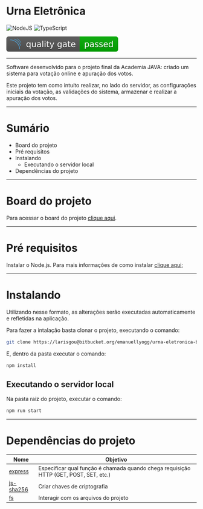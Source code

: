 Urna Eletrônica
=======


![NodeJS](https://img.shields.io/badge/node.js-6DA55F?style=for-the-badge&logo=node.js&logoColor=white)  ![TypeScript](https://img.shields.io/badge/typescript-%23007ACC.svg?style=for-the-badge&logo=typescript&logoColor=white) 

![Sonar](./measure.svg)

---


Software desenvolvido para o projeto final da Academia JAVA: criado um sistema para votação online e apuração dos votos.

Este projeto tem como intuíto realizar, no lado do servidor, as configurações iniciais da votação, as validações do sistema, armazenar e realizar a apuração dos votos.

---

Sumário
=======

- Board do projeto
- Pré requisitos
- Instalando
  - Executando o servidor local
- Dependências do projeto

---

Board do projeto
================
Para acessar o board do projeto [clique aqui](https://senju.atlassian.net/jira/software/projects/UE/boards/4).

---

Pré requisitos
==========
Instalar o Node.js. Para mais informações de como instalar [clique aqui](https://nodejs.org/en/); <br>

---

# Instalando

Utilizando nesse formato, as alterações serão executadas automaticamente e refletidas na aplicação.

Para fazer a intalação basta clonar o projeto, executando o comando:

```sh
git clone https://larisgou@bitbucket.org/emanuellyogg/urna-eletronica-backend.git
```

E, dentro da pasta executar o comando:
```sh
npm install
```


Executando o servidor local
--------------

Na pasta raiz do projeto, executar o comando:

```sh
npm run start
```

---

Dependências do projeto
=======================
| Nome                                                               | Objetivo                             |
| ------------------------------------------------------------------ | ------------------------------------ |
| [express](https://www.npmjs.com/package/express)                            | Especificar qual função é chamada quando chega requisição HTTP (GET, POST, SET, etc.)                  |
| [js-sha256](https://www.npmjs.com/package/js-sha256)       | Criar chaves de criptografia                     |
| [fs](https://nodejs.org/api/fs.html)       |  Interagir com os arquivos do projeto